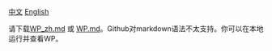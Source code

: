 [中文](./README_zh.md) [English](./README.md)

请下载[WP_zh.md](WP_zh.md) 或 [WP.md](WP.md)。Github对markdown语法不太支持。你可以在本地运行并查看WP。